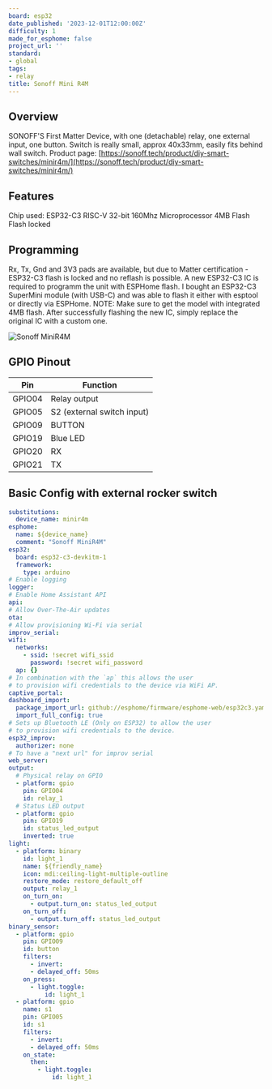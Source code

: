 ```yaml
---
board: esp32
date_published: '2023-12-01T12:00:00Z'
difficulty: 1
made_for_esphome: false
project_url: ''
standard:
- global
tags:
- relay
title: Sonoff Mini R4M
---
```


## Overview

SONOFF'S First Matter Device, with one (detachable) relay, one external input, one button. Switch is really small, approx 40x33mm, easily fits behind wall switch.
Product page: [https://sonoff.tech/product/diy-smart-switches/minir4m/](https://sonoff.tech/product/diy-smart-switches/minir4m/)

## Features

Chip used: ESP32-C3
RISC-V 32-bit 160Mhz Microprocessor
4MB Flash
Flash locked

## Programming

Rx, Tx, Gnd and 3V3 pads are available, but due to Matter certification - ESP32-C3 flash is locked and no reflash is possible.
A new ESP32-C3 IC is required to programm the unit with ESPHome flash.
I bought an ESP32-C3 SuperMini module (with USB-C) and was able to flash it either with esptool or directly via ESPHome.
NOTE: Make sure to get the model with integrated 4MB flash.
After successfully flashing the new IC, simply replace the original IC with a custom one.


![Sonoff MiniR4M](view_ic.jpg "IC View")

## GPIO Pinout

| Pin    | Function                   |
|--------|----------------------------|
| GPIO04 | Relay output               |
| GPIO05 | S2 (external switch input) |
| GPIO09 | BUTTON                     |
| GPIO19 | Blue LED                   |
| GPIO20 | RX                         |
| GPIO21 | TX                         |

## Basic Config with external rocker switch

```yaml
substitutions:
  device_name: minir4m
esphome:
  name: ${device_name}
  comment: "Sonoff MiniR4M"
esp32:
  board: esp32-c3-devkitm-1
  framework:
    type: arduino
# Enable logging
logger:
# Enable Home Assistant API
api:
# Allow Over-The-Air updates
ota:
# Allow provisioning Wi-Fi via serial
improv_serial:
wifi:
  networks:
    - ssid: !secret wifi_ssid
      password: !secret wifi_password
  ap: {}
# In combination with the `ap` this allows the user
# to provision wifi credentials to the device via WiFi AP.
captive_portal:
dashboard_import:
  package_import_url: github://esphome/firmware/esphome-web/esp32c3.yaml@v2
  import_full_config: true
# Sets up Bluetooth LE (Only on ESP32) to allow the user
# to provision wifi credentials to the device.
esp32_improv:
  authorizer: none
# To have a "next url" for improv serial
web_server:
output:
  # Physical relay on GPIO
  - platform: gpio
    pin: GPIO04
    id: relay_1
  # Status LED output
  - platform: gpio
    pin: GPIO19
    id: status_led_output
    inverted: true
light:
  - platform: binary
    id: light_1
    name: ${friendly_name}
    icon: mdi:ceiling-light-multiple-outline
    restore_mode: restore_default_off
    output: relay_1
    on_turn_on:
      - output.turn_on: status_led_output
    on_turn_off:
      - output.turn_off: status_led_output
binary_sensor:
  - platform: gpio
    pin: GPIO09
    id: button
    filters:
      - invert:
      - delayed_off: 50ms
    on_press:
      - light.toggle:
          id: light_1
  - platform: gpio
    name: s1
    pin: GPIO05
    id: s1
    filters:
      - invert:
      - delayed_off: 50ms
    on_state:
      then:
        - light.toggle:
            id: light_1
```